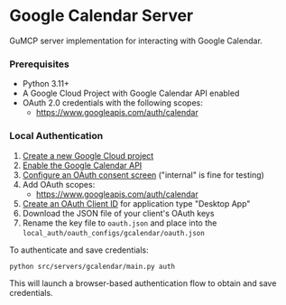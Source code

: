# Google Calendar Server

GuMCP server implementation for interacting with Google Calendar.

### Prerequisites

- Python 3.11+
- A Google Cloud Project with Google Calendar API enabled
- OAuth 2.0 credentials with the following scopes:
  - https://www.googleapis.com/auth/calendar

### Local Authentication

1. [Create a new Google Cloud project](https://console.cloud.google.com/projectcreate)
2. [Enable the Google Calendar API](https://console.cloud.google.com/workspace-api/products)
3. [Configure an OAuth consent screen](https://console.cloud.google.com/apis/credentials/consent) ("internal" is fine for testing)
4. Add OAuth scopes:
   - https://www.googleapis.com/auth/calendar
5. [Create an OAuth Client ID](https://console.cloud.google.com/apis/credentials/oauthclient) for application type "Desktop App"
6. Download the JSON file of your client's OAuth keys
7. Rename the key file to `oauth.json` and place into the `local_auth/oauth_configs/gcalendar/oauth.json`

To authenticate and save credentials:

```bash
python src/servers/gcalendar/main.py auth
```

This will launch a browser-based authentication flow to obtain and save credentials.
